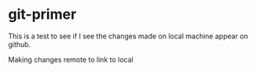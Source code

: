 # git-primer
This is a test to see if I see the changes made on local machine appear on github.

Making changes remote to link to local
